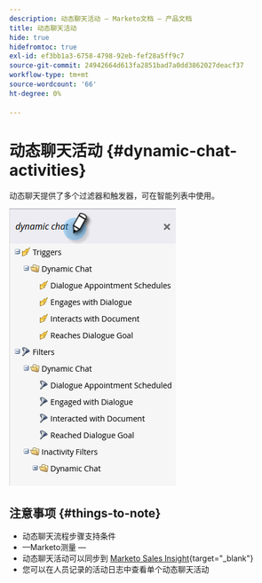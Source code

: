 ```yaml
---
description: 动态聊天活动 — Marketo文档 — 产品文档
title: 动态聊天活动
hide: true
hidefromtoc: true
exl-id: ef3bb1a3-6758-4798-92eb-fef28a5ff9c7
source-git-commit: 24942664d613fa2851bad7a0dd3862027deacf37
workflow-type: tm+mt
source-wordcount: '66'
ht-degree: 0%

---
```


# 动态聊天活动 {#dynamic-chat-activities}

动态聊天提供了多个过滤器和触发器，可在智能列表中使用。

![](assets/dynamic-chat-activities-1.png)

## 注意事项 {#things-to-note}

* 动态聊天流程步骤支持条件
* —Marketo测量 — 
* 动态聊天活动可以同步到 [Marketo Sales Insight](/help/marketo/product-docs/marketo-sales-insight/msi-for-salesforce/features/dynamic-chat-integration.md){target=&quot;_blank&quot;}
* 您可以在人员记录的活动日志中查看单个动态聊天活动
